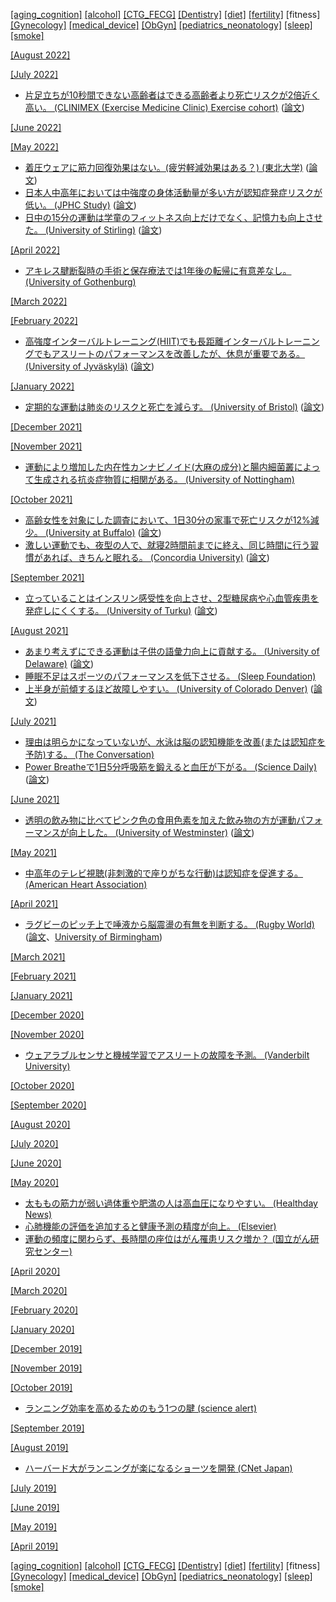 [\[aging_cognition\]](aging_cognition.md) [\[alcohol\]](alcohol.md) [\[CTG_FECG\]](CTG_FECG.md) [\[Dentistry\]](Dentistry.md) [\[diet\]](diet.md) [\[fertility\]](fertility.md) \[fitness\] [\[Gynecology\]](Gynecology.md) [\[medical_device\]](medical_device.md) [\[ObGyn\]](ObGyn.md) [\[pediatrics_neonatology\]](pediatrics_neonatology.md) [\[sleep\]](sleep.md) [\[smoke\]](smoke.md)

[\[August 2022\]](2208.md)

[\[July 2022\]](2207.md)
* [片足立ちが10秒間できない高齢者はできる高齢者より死亡リスクが2倍近く高い。 (CLINIMEX (Exercise Medicine Clinic) Exercise cohort)](https://www.bristol.ac.uk/news/2022/june/tne-second-one-legged-stance.html) ([論文](http://dx.doi.org/10.1136/bjsports-2021-105360))

[\[June 2022\]](2206.md)

[\[May 2022\]](2205.md)
* [着圧ウェアに筋力回復効果はない。(疲労軽減効果はある？) (東北大学)](https://www.tohoku.ac.jp/en/press/do_compression_garments_facilitate_muscle_recoverey.html) ([論文](https://link.springer.com/article/10.1007/s40279-022-01681-4))
* [日本人中高年においては中強度の身体活動量が多い方が認知症発症リスクが低い。 (JPHC Study)](https://epi.ncc.go.jp/jphc/outcome/8908.html) ([論文](https://jamanetwork.com/journals/jamanetworkopen/fullarticle/2790484))
* [日中の15分の運動は学童のフィットネス向上だけでなく、記憶力も向上させた。 (University of Stirling)](https://www.stir.ac.uk/news/2022/april-2022-news/daily-activity-is-route-to-a-better-memory-as-well-as-fitness-for-pupils-/) ([論文](https://www.frontiersin.org/articles/10.3389/fpsyg.2022.812616/full))

[\[April 2022\]](2204.md)
* [アキレス腱断裂時の手術と保存療法では1年後の転帰に有意差なし。 (University of Gothenburg)](https://journals.sagepub.com/doi/full/10.1177/0363546510376052)

[\[March 2022\]](2203.md)

[\[February 2022\]](2202.md)
* [高強度インターバルトレーニング(HIIT)でも長距離インターバルトレーニングでもアスリートのパフォーマンスを改善したが、休息が重要である。 (University of Jyväskylä)](https://www.jyu.fi/en/current/archive/2022/01/farther-or-faster-both-improve-distance-running-performance) ([論文](https://doi.org/10.1249/mss.0000000000002861))

[\[January 2022\]](2201.md)
* [定期的な運動は肺炎のリスクと死亡を減らす。 (University of Bristol)](http://bristol.ac.uk/news/2021/december/exercise-pneumonia.html) ([論文](https://doi.org/10.1007/s11357-021-00491-2))

[\[December 2021\]](2112.md)

[\[November 2021\]](2111.md)
* [運動により増加した内在性カンナビノイド(大麻の成分)と腸内細菌叢によって生成される抗炎症物質に相関がある。 (University of Nottingham)](https://www.nottingham.ac.uk/news/exercise-increases-the-bodys-own-cannabis)

[\[October 2021\]](2110.md)
* [高齢女性を対象にした調査において、1日30分の家事で死亡リスクが12%減少。 (University at Buffalo)](http://www.buffalo.edu/ubnow/stories/2017/11/lamonte-aging-women-movement.html) ([論文](https://agsjournals.onlinelibrary.wiley.com/doi/10.1111/jgs.15201))
* [激しい運動でも、夜型の人で、就寝2時間前までに終え、同じ時間に行う習慣があれば、きちんと眠れる。 (Concordia University)](https://www.concordia.ca/news/stories/2021/09/28/intense-workouts-before-bedtime-wont-guarantee-a-good-nights-rest-new-research-shows.html) ([論文](https://pubmed.ncbi.nlm.nih.gov/34416428/))

[\[September 2021\]](2109.md)
* [立っていることはインスリン感受性を向上させ、2型糖尿病や心血管疾患を発症しにくくする。 (University of Turku)](https://www.utu.fi/en/news/press-release/researchers-observed-association-between-standing-and-insulin-sensitivity) ([論文](https://www.jsams.org/article/S1440-2440(21)00204-8/fulltext))

[\[August 2021\]](2108.md)
* [あまり考えずにできる運動は子供の語彙力向上に貢献する。 (University of Delaware)](https://www.udel.edu/udaily/2021/july/swimming-vocabulary-growth-study/) ([論文](https://pubs.asha.org/doi/10.1044/2021_JSLHR-20-00359))
* [睡眠不足はスポーツのパフォーマンスを低下させる。 (Sleep Foundation)](https://www.sleepfoundation.org/physical-activity/athletic-performance-and-sleep)
* [上半身が前傾するほど故障しやすい。 (University of Colorado Denver)](https://news.ucdenver.edu/want-to-avoid-running-overuse-injuries-dont-lean-forward-so-much/) ([論文](https://www.sciencedirect.com/science/article/pii/S0167945721000658))

[\[July 2021\]](2107.md)
* [理由は明らかになっていないが、水泳は脳の認知機能を改善(または認知症を予防)する。 (The Conversation)](https://theconversation.com/swimming-gives-your-brain-a-boost-but-scientists-dont-know-yet-why-its-better-than-other-aerobic-activities-164297)
* [Power Breatheで1日5分呼吸筋を鍛えると血圧が下がる。 (Science Daily)](https://www.sciencedaily.com/releases/2021/06/210630135033.htm) ([論文](https://www.ahajournals.org/doi/10.1161/JAHA.121.020980))

[\[June 2021\]](2106.md)
* [透明の飲み物に比べてピンク色の食用色素を加えた飲み物の方が運動パフォーマンスが向上した。 (University of Westminster)](https://www.westminster.ac.uk/news/pink-drinks-can-help-you-run-faster-and-further-study-finds) ([論文](https://www.frontiersin.org/articles/10.3389/fnut.2021.678105/full))

[\[May 2021\]](2105.md)
* [中高年のテレビ視聴(非刺激的で座りがちな行動)は認知症を促進する。 (American Heart Association)](https://newsroom.heart.org/news/moderate-to-high-tv-viewing-in-midlife-linked-to-later-cognitive-and-brain-health-decline)

[\[April 2021\]](2104.md)
* [ラグビーのピッチ上で唾液から脳震盪の有無を判断する。 (Rugby World)](https://www.rugbyworld.com/news/saliva-test-94-accurate-in-head-injury-study-123235) ([論文](https://bjsm.bmj.com/content/early/2021/02/09/bjsports-2020-103274)、[University of Birmingham](https://www.birmingham.ac.uk/news/latest/2021/03/rugby-concussion-saliva-test-research.aspx))

[\[March 2021\]](2103.md)

[\[February 2021\]](2102.md)

[\[January 2021\]](2101.md)

[\[December 2020\]](2012.md)

[\[November 2020\]](2011.md)
* [ウェアラブルセンサと機械学習でアスリートの故障を予測。 (Vanderbilt University)](https://engineering.vanderbilt.edu/news/2020/wearable-sensor-algorithms-powered-by-machine-learning-could-be-key-to-preventing-runners-injuries/)

[\[October 2020\]](2010.md)

[\[September 2020\]](2009.md)

[\[August 2020\]](2008.md)

[\[July 2020\]](2007.md)

[\[June 2020\]](2006.md)

[\[May 2020\]](2005.md)
* [太ももの筋力が弱い過体重や肥満の人は高血圧になりやすい。 (Healthday News)](http://www.healthday.com/hdlite/pb/pb_article.htm?CID=19EEB8AB&NFID=P&articleId=756480)
* [心肺機能の評価を追加すると健康予測の精度が向上。 (Elsevier)](https://www.elsevier.com/about/press-releases/research-and-journals/cardiorespiratory-fitness-assessment-improves-accuracy-of-health-predictions)
* [運動の頻度に関わらず、長時間の座位はがん罹患リスク増か？ (国立がん研究センター)](https://epi.ncc.go.jp/jphc/outcome/8485.html)

[\[April 2020\]](2004.md)

[\[March 2020\]](2003.md)

[\[February 2020\]](2002.md)

[\[January 2020\]](2001.md)

[\[December 2019\]](1912.md)

[\[November 2019\]](1911.md)

[\[October 2019\]](1910.md)
* [ランニング効率を高めるためのもう1つの腱 (science alert)](https://www.sciencealert.com/a-simple-jogging-hack-could-allow-you-to-run-longer-and-faster-than-ever-before)

[\[September 2019\]](1909.md)

[\[August 2019\]](1908.md)
* [ハーバード大がランニングが楽になるショーツを開発 (CNet Japan)](https://japan.cnet.com/article/35141573/)

[\[July 2019\]](1907.md)

[\[June 2019\]](1906.md)

[\[May 2019\]](1905.md)

[\[April 2019\]](1904.md)

[\[aging_cognition\]](aging_cognition.md) [\[alcohol\]](alcohol.md) [\[CTG_FECG\]](CTG_FECG.md) [\[Dentistry\]](Dentistry.md) [\[diet\]](diet.md) [\[fertility\]](fertility.md) \[fitness\] [\[Gynecology\]](Gynecology.md) [\[medical_device\]](medical_device.md) [\[ObGyn\]](ObGyn.md) [\[pediatrics_neonatology\]](pediatrics_neonatology.md) [\[sleep\]](sleep.md) [\[smoke\]](smoke.md)
